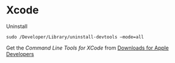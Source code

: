 # Xcode #

Uninstall

	sudo /Developer/Library/uninstall-devtools –mode=all
	
Get the *Command Line Tools for XCode* from [Downloads for Apple Developers](https://developer.apple.com/downloads)

